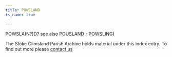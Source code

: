 ```yaml
---
title: POWSLAND
is_name: true

---
```


POWSLA(N?)D? see also POUSLAND - POWSLING)


The Stoke Climsland Parish Archive holds material under this index entry. To find out more please [contact us](/contact/)
